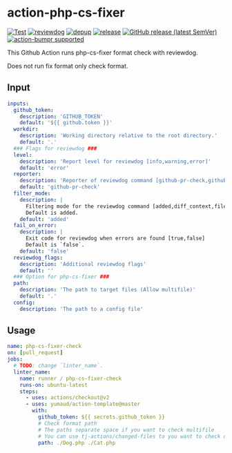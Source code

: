 # action-php-cs-fixer

<!-- TODO: replace reviewdog/action-template with your repo name -->
[![Test](https://github.com/yumaud/action-php-cs-fixer/workflows/Test/badge.svg)](https://github.com/yumaud/action-php-cs-fixer/actions?query=workflow%3ATest)
[![reviewdog](https://github.com/yumaud/action-php-cs-fixer/workflows/reviewdog/badge.svg)](https://github.com/yumaud/action-php-cs-fixer/actions?query=workflow%3Areviewdog)
[![depup](https://github.com/yumaud/action-php-cs-fixer/workflows/depup/badge.svg)](https://github.com/yumaud/action-php-cs-fixer/actions?query=workflow%3Adepup)
[![release](https://github.com/yumaud/action-php-cs-fixer/workflows/release/badge.svg)](https://github.com/yumaud/action-php-cs-fixer/actions?query=workflow%3Arelease)
[![GitHub release (latest SemVer)](https://img.shields.io/github/v/release/yumaud/action-php-cs-fixer?logo=github&sort=semver)](https://github.com/yumaud/action-php-cs-fixer/releases)
[![action-bumpr supported](https://img.shields.io/badge/bumpr-supported-ff69b4?logo=github&link=https://github.com/haya14busa/action-bumpr)](https://github.com/haya14busa/action-bumpr)

This Github Action runs php-cs-fixer format check with reviewdog.

Does not run fix format only check format. 

## Input

```yaml
inputs:
  github_token:
    description: 'GITHUB_TOKEN'
    default: '${{ github.token }}'
  workdir:
    description: 'Working directory relative to the root directory.'
    default: '.'
  ### Flags for reviewdog ###
  level:
    description: 'Report level for reviewdog [info,warning,error]'
    default: 'error'
  reporter:
    description: 'Reporter of reviewdog command [github-pr-check,github-check,github-pr-review].'
    default: 'github-pr-check'
  filter_mode:
    description: |
      Filtering mode for the reviewdog command [added,diff_context,file,nofilter].
      Default is added.
    default: 'added'
  fail_on_error:
    description: |
      Exit code for reviewdog when errors are found [true,false]
      Default is `false`.
    default: 'false'
  reviewdog_flags:
    description: 'Additional reviewdog flags'
    default: ''
  ### Option for php-cs-fixer ###
  path:
    description: 'The path to target files (Allow multifile)'
    default: '.'
  config:
    description: 'The path to a config file'
```

## Usage
<!-- TODO: update. replace `template` with the linter name -->

```yaml
name: php-cs-fixer-check
on: [pull_request]
jobs:
  # TODO: change `linter_name`.
  linter_name:
    name: runner / php-cs-fixer-check
    runs-on: ubuntu-latest
    steps:
      - uses: actions/checkout@v2
      - uses: yumaud/action-template@master
        with:
          github_token: ${{ secrets.github_token }}
          # Check format path
          # The paths separate space if you want to check multifile
          # You can use tj-actions/changed-files to you want to check only committed files
          path: ./Dog.php ./Cat.php
```
